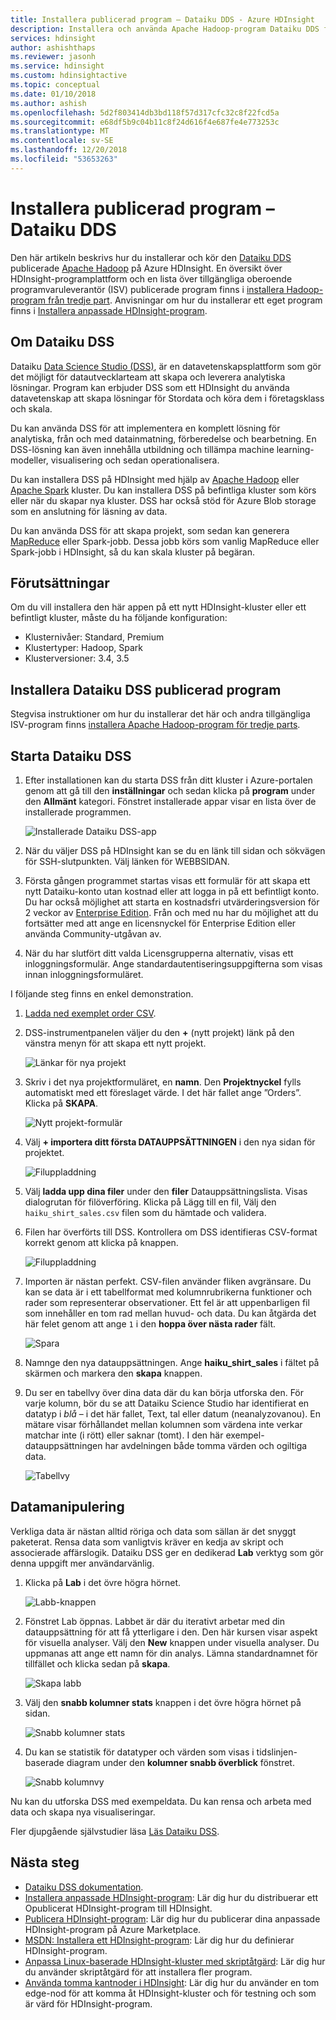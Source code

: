 ```yaml
---
title: Installera publicerad program – Dataiku DDS - Azure HDInsight
description: Installera och använda Apache Hadoop-program Dataiku DDS från tredje part.
services: hdinsight
author: ashishthaps
ms.reviewer: jasonh
ms.service: hdinsight
ms.custom: hdinsightactive
ms.topic: conceptual
ms.date: 01/10/2018
ms.author: ashish
ms.openlocfilehash: 5d2f803414db3bd118f57d317cfc32c8f22fcd5a
ms.sourcegitcommit: e68df5b9c04b11c8f24d616f4e687fe4e773253c
ms.translationtype: MT
ms.contentlocale: sv-SE
ms.lasthandoff: 12/20/2018
ms.locfileid: "53653263"
---
```

# <a name="install-published-application---dataiku-dds"></a>Installera publicerad program – Dataiku DDS

Den här artikeln beskrivs hur du installerar och kör den [Dataiku DDS](https://www.dataiku.com/) publicerade [Apache Hadoop](https://hadoop.apache.org/) på Azure HDInsight. En översikt över HDInsight-programplattform och en lista över tillgängliga oberoende programvaruleverantör (ISV) publicerade program finns i [installera Hadoop-program från tredje part](hdinsight-apps-install-applications.md). Anvisningar om hur du installerar ett eget program finns i [Installera anpassade HDInsight-program](hdinsight-apps-install-custom-applications.md).

## <a name="about-dataiku-dss"></a>Om Dataiku DSS

Dataiku [Data Science Studio (DSS)](https://www.dataiku.com/dss/features/connectivity/), är en datavetenskapsplattform som gör det möjligt för datautvecklarteam att skapa och leverera analytiska lösningar. Program kan erbjuder DSS som ett HDInsight du använda datavetenskap att skapa lösningar för Stordata och köra dem i företagsklass och skala.

Du kan använda DSS för att implementera en komplett lösning för analytiska, från och med datainmatning, förberedelse och bearbetning. En DSS-lösning kan även innehålla utbildning och tillämpa machine learning-modeller, visualisering och sedan operationalisera.

Du kan installera DSS på HDInsight med hjälp av [Apache Hadoop](https://hadoop.apache.org/) eller [Apache Spark](https://spark.apache.org/) kluster. Du kan installera DSS på befintliga kluster som körs eller när du skapar nya kluster. DSS har också stöd för Azure Blob storage som en anslutning för läsning av data.

Du kan använda DSS för att skapa projekt, som sedan kan generera [MapReduce](https://hadoop.apache.org/docs/r1.2.1/mapred_tutorial.html) eller Spark-jobb. Dessa jobb körs som vanlig MapReduce eller Spark-jobb i HDInsight, så du kan skala kluster på begäran.

## <a name="prerequisites"></a>Förutsättningar

Om du vill installera den här appen på ett nytt HDInsight-kluster eller ett befintligt kluster, måste du ha följande konfiguration:

* Klusternivåer: Standard, Premium
* Klustertyper: Hadoop, Spark
* Klusterversioner: 3.4, 3.5

## <a name="install-the-dataiku-dss-published-application"></a>Installera Dataiku DSS publicerad program

Stegvisa instruktioner om hur du installerar det här och andra tillgängliga ISV-program finns [installera Apache Hadoop-program för tredje parts](hdinsight-apps-install-applications.md).

## <a name="launch-dataiku-dss"></a>Starta Dataiku DSS

1. Efter installationen kan du starta DSS från ditt kluster i Azure-portalen genom att gå till den **inställningar** och sedan klicka på **program** under den **Allmänt** kategori. Fönstret installerade appar visar en lista över de installerade programmen.

    ![Installerade Dataiku DSS-app](./media/hdinsight-apps-install-dataiku/app.png)

2. När du väljer DSS på HDInsight kan se du en länk till sidan och sökvägen för SSH-slutpunkten. Välj länken för WEBBSIDAN.

3. Första gången programmet startas visas ett formulär för att skapa ett nytt Dataiku-konto utan kostnad eller att logga in på ett befintligt konto. Du har också möjlighet att starta en kostnadsfri utvärderingsversion för 2 veckor av [Enterprise Edition](https://www.dataiku.com/dss/editions/). Från och med nu har du möjlighet att du fortsätter med att ange en licensnyckel för Enterprise Edition eller använda Community-utgåvan av.

4. När du har slutfört ditt valda Licensgrupperna alternativ, visas ett inloggningsformulär. Ange standardautentiseringsuppgifterna som visas innan inloggningsformuläret.

I följande steg finns en enkel demonstration.

1. [Ladda ned exemplet order CSV](https://doc.dataiku.com/tutorials/data/101/haiku_shirt_sales.csv).

2. DSS-instrumentpanelen väljer du den **+** (nytt projekt) länk på den vänstra menyn för att skapa ett nytt projekt.

    ![Länkar för nya projekt](./media/hdinsight-apps-install-dataiku/new-project.png)

3. Skriv i det nya projektformuläret, en **namn**. Den **Projektnyckel** fylls automatiskt med ett föreslaget värde. I det här fallet ange ”Orders”. Klicka på **SKAPA**.

    ![Nytt projekt-formulär](./media/hdinsight-apps-install-dataiku/new-project-form.png)

4. Välj **+ importera ditt första DATAUPPSÄTTNINGEN** i den nya sidan för projektet.

    ![Filuppladdning](./media/hdinsight-apps-install-dataiku/import-dataset.png)

5. Välj **ladda upp dina filer** under den **filer** Datauppsättningslista. Visas dialogrutan för filöverföring. Klicka på Lägg till en fil, Välj den `haiku_shirt_sales.csv` filen som du hämtade och validera.

6. Filen har överförts till DSS. Kontrollera om DSS identifieras CSV-format korrekt genom att klicka på knappen.

    ![Filuppladdning](./media/hdinsight-apps-install-dataiku/preview.png)

7. Importen är nästan perfekt. CSV-filen använder fliken avgränsare. Du kan se data är i ett tabellformat med kolumnrubrikerna funktioner och rader som representerar observationer. Ett fel är att uppenbarligen fil som innehåller en tom rad mellan huvud- och data. Du kan åtgärda det här felet genom att ange `1` i den **hoppa över nästa rader** fält.

    ![Spara](./media/hdinsight-apps-install-dataiku/skip-lines.png)

8. Namnge den nya datauppsättningen. Ange **haiku_shirt_sales** i fältet på skärmen och markera den **skapa** knappen.

9. Du ser en tabellvy över dina data där du kan börja utforska den. För varje kolumn, bör du se att Dataiku Science Studio har identifierat en datatyp i _blå_ – i det här fallet, Text, tal eller datum (neanalyzovanou). En mätare visar förhållandet mellan kolumnen som värdena inte verkar matchar inte (i rött) eller saknar (tomt). I den här exempel-datauppsättningen har avdelningen både tomma värden och ogiltiga data.

    ![Tabellvy](./media/hdinsight-apps-install-dataiku/viewing-dataset.png)

## <a name="data-manipulation"></a>Datamanipulering

Verkliga data är nästan alltid röriga och data som sällan är det snyggt paketerat. Rensa data som vanligtvis kräver en kedja av skript och associerade affärslogik. Dataiku DSS ger en dedikerad **Lab** verktyg som gör denna uppgift mer användarvänlig.

1. Klicka på **Lab** i det övre högra hörnet.

    ![Labb-knappen](./media/hdinsight-apps-install-dataiku/lab-button.png)

2. Fönstret Lab öppnas. Labbet är där du iterativt arbetar med din datauppsättning för att få ytterligare i den. Den här kursen visar aspekt för visuella analyser. Välj den **New** knappen under visuella analyser. Du uppmanas att ange ett namn för din analys. Lämna standardnamnet för tillfället och klicka sedan på **skapa**.

    ![Skapa labb](./media/hdinsight-apps-install-dataiku/create-lab.png)

3. Välj den **snabb kolumner stats** knappen i det övre högra hörnet på sidan.

    ![Snabb kolumner stats](./media/hdinsight-apps-install-dataiku/quick-column-stats.png)

4. Du kan se statistik för datatyper och värden som visas i tidslinjen-baserade diagram under den **kolumner snabb överblick** fönstret.

    ![Snabb kolumnvy](./media/hdinsight-apps-install-dataiku/columns-quick-view.png)

Nu kan du utforska DSS med exempeldata. Du kan rensa och arbeta med data och skapa nya visualiseringar.

Fler djupgående självstudier läsa [Läs Dataiku DSS](https://www.dataiku.com/learn/).

## <a name="next-steps"></a>Nästa steg

* [Dataiku DSS dokumentation](https://doc.dataiku.com/dss/latest/).
* [Installera anpassade HDInsight-program](hdinsight-apps-install-custom-applications.md): Lär dig hur du distribuerar ett Opublicerat HDInsight-program till HDInsight.
* [Publicera HDInsight-program](hdinsight-apps-publish-applications.md): Lär dig hur du publicerar dina anpassade HDInsight-program på Azure Marketplace.
* [MSDN: Installera ett HDInsight-program](https://msdn.microsoft.com/library/mt706515.aspx): Lär dig hur du definierar HDInsight-program.
* [Anpassa Linux-baserade HDInsight-kluster med skriptåtgärd](hdinsight-hadoop-customize-cluster-linux.md): Lär dig hur du använder skriptåtgärd för att installera fler program.
* [Använda tomma kantnoder i HDInsight](hdinsight-apps-use-edge-node.md): Lär dig hur du använder en tom edge-nod för att komma åt HDInsight-kluster och för testning och som är värd för HDInsight-program.
